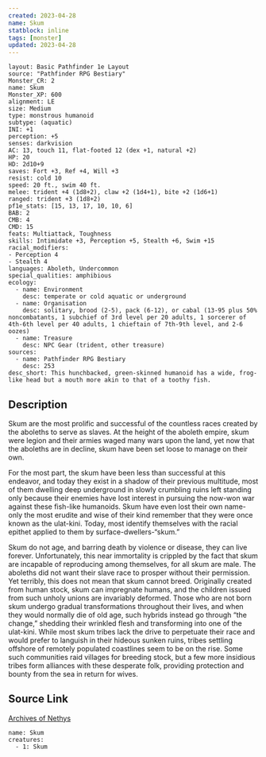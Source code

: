 ```yaml
---
created: 2023-04-28
name: Skum
statblock: inline
tags: [monster]
updated: 2023-04-28
---
```

```statblock
layout: Basic Pathfinder 1e Layout
source: "Pathfinder RPG Bestiary"
Monster_CR: 2
name: Skum
Monster_XP: 600
alignment: LE
size: Medium
type: monstrous humanoid
subtype: (aquatic)
INI: +1
perception: +5
senses: darkvision
AC: 13, touch 11, flat-footed 12 (dex +1, natural +2)
HP: 20
HD: 2d10+9
saves: Fort +3, Ref +4, Will +3
resist: cold 10
speed: 20 ft., swim 40 ft.
melee: trident +4 (1d8+2), claw +2 (1d4+1), bite +2 (1d6+1)
ranged: trident +3 (1d8+2)
pf1e_stats: [15, 13, 17, 10, 10, 6]
BAB: 2
CMB: 4
CMD: 15
feats: Multiattack, Toughness
skills: Intimidate +3, Perception +5, Stealth +6, Swim +15
racial_modifiers:
- Perception 4
- Stealth 4
languages: Aboleth, Undercommon
special_qualities: amphibious
ecology:
  - name: Environment
    desc: temperate or cold aquatic or underground
  - name: Organisation
    desc: solitary, brood (2-5), pack (6-12), or cabal (13-95 plus 50% noncombatants, 1 subchief of 3rd level per 20 adults, 1 sorcerer of 4th-6th level per 40 adults, 1 chieftain of 7th-9th level, and 2-6 oozes)
  - name: Treasure
    desc: NPC Gear (trident, other treasure)
sources:
  - name: Pathfinder RPG Bestiary
    desc: 253
desc_short: This hunchbacked, green-skinned humanoid has a wide, frog-like head but a mouth more akin to that of a toothy fish.
```
## Description
Skum are the most prolific and successful of the countless races created by the aboleths to serve as slaves. At the height of the aboleth empire, skum were legion and their armies waged many wars upon the land, yet now that the aboleths are in decline, skum have been set loose to manage on their own.

For the most part, the skum have been less than successful at this endeavor, and today they exist in a shadow of their previous multitude, most of them dwelling deep underground in slowly crumbling ruins left standing only because their enemies have lost interest in pursuing the now-won war against these fish-like humanoids. Skum have even lost their own name-only the most erudite and wise of their kind remember that they were once known as the ulat-kini. Today, most identify themselves with the racial epithet applied to them by surface-dwellers-“skum.”

Skum do not age, and barring death by violence or disease, they can live forever. Unfortunately, this near immortality is crippled by the fact that skum are incapable of reproducing among themselves, for all skum are male. The aboleths did not want their slave race to prosper without their permission. Yet terribly, this does not mean that skum cannot breed. Originally created from human stock, skum can impregnate humans, and the children issued from such unholy unions are invariably deformed. Those who are not born skum undergo gradual transformations throughout their lives, and when they would normally die of old age, such hybrids instead go through “the change,” shedding their wrinkled flesh and transforming into one of the ulat-kini. While most skum tribes lack the drive to perpetuate their race and would prefer to languish in their hideous sunken ruins, tribes settling offshore of remotely populated coastlines seem to be on the rise. Some such communities raid villages for breeding stock, but a few more insidious tribes form alliances with these desperate folk, providing protection and bounty from the sea in return for wives.
## Source Link
[Archives of Nethys](https://aonprd.com/MonsterDisplay.aspx?ItemName=Skum)
```encounter-table
name: Skum
creatures:
  - 1: Skum
```
